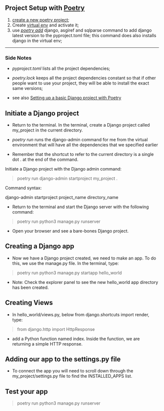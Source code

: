 ## Project Setup with [Poetry](https://python-poetry.org/docs/cli)

1. [create a new poetry project](https://realpython.com/dependency-management-python-poetry/#create-a-new-poetry-project);
2. Create [virtual env](https://medium.com/@AgnesMbiti/creating-a-python-virtual-environment-on-ubuntu-22-04-5efc173ce655) and activate it;
3. use <i>[poetry add](https://realpython.com/dependency-management-python-poetry\/#declare-runtime-dependencies)</i> django, asgiref and sqlparse command to add django latest version to the pyproject.toml file; this command does also installs django in the virtual env;

<hr>

### Side Notes

- <i>pyproject.toml</i> lists all the project dependencies;

- <i>poetry.lock</i> keeps all the project dependencies constant so that if other people want to use your project, they will be able to install the exact same versions;

- see also [Setting up a basic Django project with Poetry](https://builtwithdjango.com/blog/basic-django-setup)

## Initiate a Django project
- Return to the terminal. In the terminal, create a Django project called my_project in the current directory.

- <i>poetry run</i> runs the django-admin command for me from the virtual environment that will have all the dependencies that we specified earlier
- Remember that the shortcut to refer to the current directory is a single dot . at the end of the command.

Initiate a Django project with the Django admin command: 
> poetry run django-admin startproject my_project .

Command syntax:

django-admin startproject project_name directory_name

-  Return to the terminal and start the Django server with the following command:
> poetry run python3 manage.py runserver

- Open your browser and see a bare-bones Django project.

## Creating a Django app

- Now we have a Django project created, we need to make an app. To do this, we use the manage.py file. In the terminal, type:
> poetry run python3 manage.py startapp hello_world
- Note: Check the explorer panel to see the new hello_world app directory has been created.

## Creating Views

- In hello_world/views.py, below from django.shortcuts import render, type:
> from django.http import HttpResponse
- add a Python function named index. Inside the function, we are returning a simple HTTP response.

## Adding our app to the settings.py file

- To connect the app you will need to scroll down through the my_project/settings.py file to find the INSTALLED_APPS list.

## Test your app
> poetry run python3 manage.py runserver
